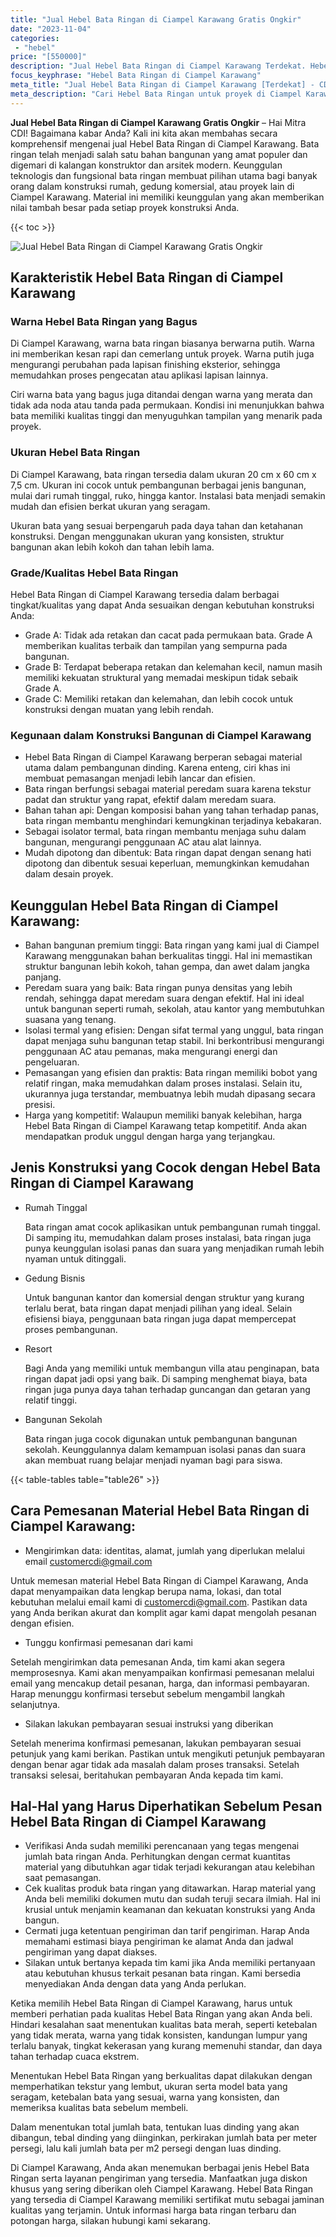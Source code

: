 ```yaml
---
title: "Jual Hebel Bata Ringan di Ciampel Karawang Gratis Ongkir"
date: "2023-11-04"
categories:
 - "hebel"
price: "[550000]"
description: "Jual Hebel Bata Ringan di Ciampel Karawang Terdekat. Hebel Bata Ringan ini sering dipakai dalam proyek pembangunan sebagai bahan bangunan yang kuat dan awet. Silakan hubungi kami untuk informasi lebih lanjut."
focus_keyphrase: "Hebel Bata Ringan di Ciampel Karawang"
meta_title: "Jual Hebel Bata Ringan di Ciampel Karawang [Terdekat] - CDI"
meta_description: "Cari Hebel Bata Ringan untuk proyek di Ciampel Karawang? Kami menawarkan Hebel Bata Ringan berkualitas untuk bahan bangunan dinding. Raih penawaran terbaik sekarang."
---
```


**Jual Hebel Bata Ringan di Ciampel Karawang Gratis Ongkir** – Hai Mitra CDI! Bagaimana kabar Anda? Kali ini kita akan membahas secara komprehensif mengenai jual Hebel Bata Ringan di Ciampel Karawang. Bata ringan telah menjadi salah satu bahan bangunan yang amat populer dan digemari di kalangan konstruktor dan arsitek modern. Keunggulan teknologis dan fungsional bata ringan membuat pilihan utama bagi banyak orang dalam konstruksi rumah, gedung komersial, atau proyek lain di Ciampel Karawang. Material ini memiliki keunggulan yang akan memberikan nilai tambah besar pada setiap proyek konstruksi Anda.

{{< toc >}}

![Jual Hebel Bata Ringan di Ciampel Karawang Gratis Ongkir](/images/hebel/hebel-bataringan-03.jpg)

## Karakteristik Hebel Bata Ringan di Ciampel Karawang

### Warna Hebel Bata Ringan yang Bagus

Di Ciampel Karawang, warna bata ringan biasanya berwarna putih. Warna ini memberikan kesan rapi dan cemerlang untuk proyek. Warna putih juga mengurangi perubahan pada lapisan finishing eksterior, sehingga memudahkan proses pengecatan atau aplikasi lapisan lainnya.

Ciri warna bata yang bagus juga ditandai dengan warna yang merata dan tidak ada noda atau tanda pada permukaan. Kondisi ini menunjukkan bahwa bata memiliki kualitas tinggi dan menyuguhkan tampilan yang menarik pada proyek.

### Ukuran Hebel Bata Ringan

Di Ciampel Karawang, bata ringan tersedia dalam ukuran 20 cm x 60 cm x 7,5 cm. Ukuran ini cocok untuk pembangunan berbagai jenis bangunan, mulai dari rumah tinggal, ruko, hingga kantor. Instalasi bata menjadi semakin mudah dan efisien berkat ukuran yang seragam.

Ukuran bata yang sesuai berpengaruh pada daya tahan dan ketahanan konstruksi. Dengan menggunakan ukuran yang konsisten, struktur bangunan akan lebih kokoh dan tahan lebih lama.

### Grade/Kualitas Hebel Bata Ringan

Hebel Bata Ringan di Ciampel Karawang tersedia dalam berbagai tingkat/kualitas yang dapat Anda sesuaikan dengan kebutuhan konstruksi Anda:

*   Grade A: Tidak ada retakan dan cacat pada permukaan bata. Grade A memberikan kualitas terbaik dan tampilan yang sempurna pada bangunan.
*   Grade B: Terdapat beberapa retakan dan kelemahan kecil, namun masih memiliki kekuatan struktural yang memadai meskipun tidak sebaik Grade A.
*   Grade C: Memiliki retakan dan kelemahan, dan lebih cocok untuk konstruksi dengan muatan yang lebih rendah.

### Kegunaan dalam Konstruksi Bangunan di Ciampel Karawang

*   Hebel Bata Ringan di Ciampel Karawang berperan sebagai material utama dalam pembangunan dinding. Karena enteng, ciri khas ini membuat pemasangan menjadi lebih lancar dan efisien.
*   Bata ringan berfungsi sebagai material peredam suara karena tekstur padat dan struktur yang rapat, efektif dalam meredam suara.
*   Bahan tahan api: Dengan komposisi bahan yang tahan terhadap panas, bata ringan membantu menghindari kemungkinan terjadinya kebakaran.
*   Sebagai isolator termal, bata ringan membantu menjaga suhu dalam bangunan, mengurangi penggunaan AC atau alat lainnya.
*   Mudah dipotong dan dibentuk: Bata ringan dapat dengan senang hati dipotong dan dibentuk sesuai keperluan, memungkinkan kemudahan dalam desain proyek.

## Keunggulan Hebel Bata Ringan di Ciampel Karawang:

*   Bahan bangunan premium tinggi: Bata ringan yang kami jual di Ciampel Karawang menggunakan bahan berkualitas tinggi. Hal ini memastikan struktur bangunan lebih kokoh, tahan gempa, dan awet dalam jangka panjang.
*   Peredam suara yang baik: Bata ringan punya densitas yang lebih rendah, sehingga dapat meredam suara dengan efektif. Hal ini ideal untuk bangunan seperti rumah, sekolah, atau kantor yang membutuhkan suasana yang tenang.
*   Isolasi termal yang efisien: Dengan sifat termal yang unggul, bata ringan dapat menjaga suhu bangunan tetap stabil. Ini berkontribusi mengurangi penggunaan AC atau pemanas, maka mengurangi energi dan pengeluaran.
*   Pemasangan yang efisien dan praktis: Bata ringan memiliki bobot yang relatif ringan, maka memudahkan dalam proses instalasi. Selain itu, ukurannya juga terstandar, membuatnya lebih mudah dipasang secara presisi.
*   Harga yang kompetitif: Walaupun memiliki banyak kelebihan, harga Hebel Bata Ringan di Ciampel Karawang tetap kompetitif. Anda akan mendapatkan produk unggul dengan harga yang terjangkau.

## Jenis Konstruksi yang Cocok dengan Hebel Bata Ringan di Ciampel Karawang

*   Rumah Tinggal

    Bata ringan amat cocok aplikasikan untuk pembangunan rumah tinggal. Di samping itu, memudahkan dalam proses instalasi, bata ringan juga punya keunggulan isolasi panas dan suara yang menjadikan rumah lebih nyaman untuk ditinggali.
*   Gedung Bisnis

    Untuk bangunan kantor dan komersial dengan struktur yang kurang terlalu berat, bata ringan dapat menjadi pilihan yang ideal. Selain efisiensi biaya, penggunaan bata ringan juga dapat mempercepat proses pembangunan.
*   Resort

    Bagi Anda yang memiliki untuk membangun villa atau penginapan, bata ringan dapat jadi opsi yang baik. Di samping menghemat biaya, bata ringan juga punya daya tahan terhadap guncangan dan getaran yang relatif tinggi.
*   Bangunan Sekolah

    Bata ringan juga cocok digunakan untuk pembangunan bangunan sekolah. Keunggulannya dalam kemampuan isolasi panas dan suara akan membuat ruang belajar menjadi nyaman bagi para siswa.

{{< table-tables table="table26" >}}

## Cara Pemesanan Material Hebel Bata Ringan di Ciampel Karawang:

*   Mengirimkan data: identitas, alamat, jumlah yang diperlukan melalui email customercdi@gmail.com

Untuk memesan material Hebel Bata Ringan di Ciampel Karawang, Anda dapat menyampaikan data lengkap berupa nama, lokasi, dan total kebutuhan melalui email kami di customercdi@gmail.com. Pastikan data yang Anda berikan akurat dan komplit agar kami dapat mengolah pesanan dengan efisien.
*   Tunggu konfirmasi pemesanan dari kami

Setelah mengirimkan data pemesanan Anda, tim kami akan segera memprosesnya. Kami akan menyampaikan konfirmasi pemesanan melalui email yang mencakup detail pesanan, harga, dan informasi pembayaran. Harap menunggu konfirmasi tersebut sebelum mengambil langkah selanjutnya.
*   Silakan lakukan pembayaran sesuai instruksi yang diberikan

Setelah menerima konfirmasi pemesanan, lakukan pembayaran sesuai petunjuk yang kami berikan. Pastikan untuk mengikuti petunjuk pembayaran dengan benar agar tidak ada masalah dalam proses transaksi. Setelah transaksi selesai, beritahukan pembayaran Anda kepada tim kami.

## Hal-Hal yang Harus Diperhatikan Sebelum Pesan Hebel Bata Ringan di Ciampel Karawang

*   Verifikasi Anda sudah memiliki perencanaan yang tegas mengenai jumlah bata ringan Anda. Perhitungkan dengan cermat kuantitas material yang dibutuhkan agar tidak terjadi kekurangan atau kelebihan saat pemasangan.
*   Cek kualitas produk bata ringan yang ditawarkan. Harap material yang Anda beli memiliki dokumen mutu dan sudah teruji secara ilmiah. Hal ini krusial untuk menjamin keamanan dan kekuatan konstruksi yang Anda bangun.
*   Cermati juga ketentuan pengiriman dan tarif pengiriman. Harap Anda memahami estimasi biaya pengiriman ke alamat Anda dan jadwal pengiriman yang dapat diakses.
*   Silakan untuk bertanya kepada tim kami jika Anda memiliki pertanyaan atau kebutuhan khusus terkait pesanan bata ringan. Kami bersedia menyediakan Anda dengan data yang Anda perlukan.

Ketika memilih Hebel Bata Ringan di Ciampel Karawang, harus untuk memberi perhatian pada kualitas Hebel Bata Ringan yang akan Anda beli. Hindari kesalahan saat menentukan kualitas bata merah, seperti ketebalan yang tidak merata, warna yang tidak konsisten, kandungan lumpur yang terlalu banyak, tingkat kekerasan yang kurang memenuhi standar, dan daya tahan terhadap cuaca ekstrem.

Menentukan Hebel Bata Ringan yang berkualitas dapat dilakukan dengan memperhatikan tekstur yang lembut, ukuran serta model bata yang seragam, ketebalan bata yang sesuai, warna yang konsisten, dan memeriksa kualitas bata sebelum membeli.

Dalam menentukan total jumlah bata, tentukan luas dinding yang akan dibangun, tebal dinding yang diinginkan, perkirakan jumlah bata per meter persegi, lalu kali jumlah bata per m2 persegi dengan luas dinding.

Di Ciampel Karawang, Anda akan menemukan berbagai jenis Hebel Bata Ringan serta layanan pengiriman yang tersedia. Manfaatkan juga diskon khusus yang sering diberikan oleh Ciampel Karawang. Hebel Bata Ringan yang tersedia di Ciampel Karawang memiliki sertifikat mutu sebagai jaminan kualitas yang terjamin. Untuk informasi harga bata ringan terbaru dan potongan harga, silakan hubungi kami sekarang.